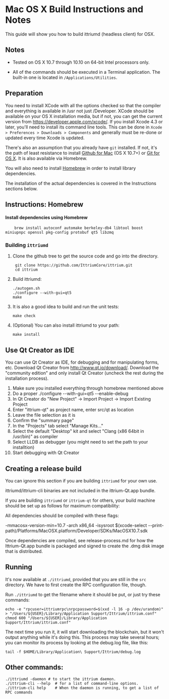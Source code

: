 Mac OS X Build Instructions and Notes
====================================
This guide will show you how to build ittriumd (headless client) for OSX.

Notes
-----

* Tested on OS X 10.7 through 10.10 on 64-bit Intel processors only.

* All of the commands should be executed in a Terminal application. The
built-in one is located in `/Applications/Utilities`.

Preparation
-----------

You need to install XCode with all the options checked so that the compiler
and everything is available in /usr not just /Developer. XCode should be
available on your OS X installation media, but if not, you can get the
current version from https://developer.apple.com/xcode/. If you install
Xcode 4.3 or later, you'll need to install its command line tools. This can
be done in `Xcode > Preferences > Downloads > Components` and generally must
be re-done or updated every time Xcode is updated.

There's also an assumption that you already have `git` installed. If
not, it's the path of least resistance to install [Github for Mac](https://mac.github.com/)
(OS X 10.7+) or
[Git for OS X](https://code.google.com/p/git-osx-installer/). It is also
available via Homebrew.

You will also need to install [Homebrew](http://brew.sh) in order to install library
dependencies.

The installation of the actual dependencies is covered in the Instructions
sections below.

Instructions: Homebrew
----------------------

#### Install dependencies using Homebrew

        brew install autoconf automake berkeley-db4 libtool boost miniupnpc openssl pkg-config protobuf qt5 libzmq

### Building `ittriumd`

1. Clone the github tree to get the source code and go into the directory.

        git clone https://github.com/IttriumCore/ittrium.git
        cd ittrium

2.  Build ittriumd:

        ./autogen.sh
        ./configure --with-gui=qt5
        make

3.  It is also a good idea to build and run the unit tests:

        make check

4.  (Optional) You can also install ittriumd to your path:

        make install

Use Qt Creator as IDE
------------------------
You can use Qt Creator as IDE, for debugging and for manipulating forms, etc.
Download Qt Creator from http://www.qt.io/download/. Download the "community edition" and only install Qt Creator (uncheck the rest during the installation process).

1. Make sure you installed everything through homebrew mentioned above
2. Do a proper ./configure --with-gui=qt5 --enable-debug
3. In Qt Creator do "New Project" -> Import Project -> Import Existing Project
4. Enter "ittrium-qt" as project name, enter src/qt as location
5. Leave the file selection as it is
6. Confirm the "summary page"
7. In the "Projects" tab select "Manage Kits..."
8. Select the default "Desktop" kit and select "Clang (x86 64bit in /usr/bin)" as compiler
9. Select LLDB as debugger (you might need to set the path to your installtion)
10. Start debugging with Qt Creator

Creating a release build
------------------------
You can ignore this section if you are building `ittriumd` for your own use.

ittriumd/ittrium-cli binaries are not included in the ittrium-Qt.app bundle.

If you are building `ittriumd` or `ittrium-qt` for others, your build machine should be set up
as follows for maximum compatibility:

All dependencies should be compiled with these flags:

 -mmacosx-version-min=10.7
 -arch x86_64
 -isysroot $(xcode-select --print-path)/Platforms/MacOSX.platform/Developer/SDKs/MacOSX10.7.sdk

Once dependencies are compiled, see release-process.md for how the Ittrium-Qt.app
bundle is packaged and signed to create the .dmg disk image that is distributed.

Running
-------

It's now available at `./ittriumd`, provided that you are still in the `src`
directory. We have to first create the RPC configuration file, though.

Run `./ittriumd` to get the filename where it should be put, or just try these
commands:

    echo -e "rpcuser=ittriumrpc\nrpcpassword=$(xxd -l 16 -p /dev/urandom)" > "/Users/${USER}/Library/Application Support/Ittrium/ittrium.conf"
    chmod 600 "/Users/${USER}/Library/Application Support/Ittrium/ittrium.conf"

The next time you run it, it will start downloading the blockchain, but it won't
output anything while it's doing this. This process may take several hours;
you can monitor its process by looking at the debug.log file, like this:

    tail -f $HOME/Library/Application\ Support/Ittrium/debug.log

Other commands:
-------

    ./ittriumd -daemon # to start the ittrium daemon.
    ./ittrium-cli --help  # for a list of command-line options.
    ./ittrium-cli help    # When the daemon is running, to get a list of RPC commands

